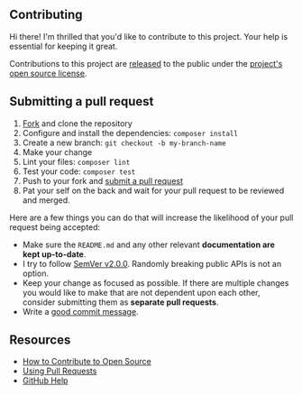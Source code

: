 ## Contributing

Hi there! I'm thrilled that you'd like to contribute to this project. Your help is essential for keeping it great.

Contributions to this project are [released](https://help.github.com/articles/github-terms-of-service/#6-contributions-under-repository-license) to the public under the [project's open source license](../LICENSE).

## Submitting a pull request

1. [Fork](https://github.com/rancoud/application/fork) and clone the repository
2. Configure and install the dependencies: `composer install`
3. Create a new branch: `git checkout -b my-branch-name`
4. Make your change
5. Lint your files: `composer lint`
6. Test your code: `composer test`
7. Push to your fork and [submit a pull request](https://github.com/rancoud/application/compare)
8. Pat your self on the back and wait for your pull request to be reviewed and merged.

Here are a few things you can do that will increase the likelihood of your pull request being accepted:

* Make sure the `README.md` and any other relevant **documentation are kept up-to-date**.
* I try to follow [SemVer v2.0.0](https://semver.org/). Randomly breaking public APIs is not an option.
* Keep your change as focused as possible. If there are multiple changes you would like to make that are not dependent upon each other, consider submitting them as **separate pull requests**.
* Write a [good commit message](http://tbaggery.com/2008/04/19/a-note-about-git-commit-messages.html).

## Resources

* [How to Contribute to Open Source](https://opensource.guide/how-to-contribute/)
* [Using Pull Requests](https://help.github.com/articles/about-pull-requests/)
* [GitHub Help](https://help.github.com)